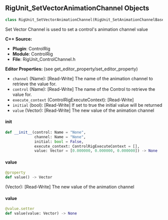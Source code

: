 ## RigUnit_SetVectorAnimationChannel Objects

```python
class RigUnit_SetVectorAnimationChannel(RigUnit_SetAnimationChannelBase)
```

Set Vector Channel is used to set a control's animation channel value

**C++ Source:**

- **Plugin**: ControlRig
- **Module**: ControlRig
- **File**: RigUnit_ControlChannel.h

**Editor Properties:** (see get_editor_property/set_editor_property)

- ``channel`` (Name):  [Read-Write] The name of the animation channel to retrieve the value for.
- ``control`` (Name):  [Read-Write] The name of the Control to retrieve the value for.
- ``execute_context`` (ControlRigExecuteContext):  [Read-Write]
- ``initial`` (bool):  [Read-Write] If set to true the initial value will be returned
- ``value`` (Vector):  [Read-Write] The new value of the animation channel

<a id="unreal.RigUnit_SetVectorAnimationChannel.__init__"></a>

#### __init__

```python
def __init__(control: Name = "None",
             channel: Name = "None",
             initial: bool = False,
             execute_context: ControlRigExecuteContext = [],
             value: Vector = [0.000000, 0.000000, 0.000000]) -> None
```

<a id="unreal.RigUnit_SetVectorAnimationChannel.value"></a>

#### value

```python
@property
def value() -> Vector
```

(Vector):  [Read-Write] The new value of the animation channel

<a id="unreal.RigUnit_SetVectorAnimationChannel.value"></a>

#### value

```python
@value.setter
def value(value: Vector) -> None
```

<a id="unreal.RigUnit_SetRotatorAnimationChannel"></a>